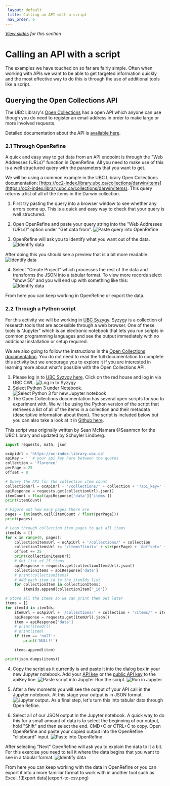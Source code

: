 ```yaml
---
 layout: default
 title: Calling an API with a script
 nav_order: 6
---
```


<em><a href="../slides/getting-started.html" target="_blank">View slides</a> for this section</em>

# Calling an API with a script
The examples we have touched on so far are fairly simple. Often when working with APIs we want to be able to get targeted information quickly and the most effective way to do this is through the use of additional tools like a script.

## Querying the Open Collections API
The UBC Library's [Open Collections](https://open.library.ubc.ca/) has a open API which anyone can use though you do need to register an email address in order to make large or more involved requests.

Detailed documentation about the API is [available here](https://open.library.ubc.ca/docs).

### 2.1 Through OpenRefine
A quick and easy way to get data from an API endpoint is through the "Web Addresses (URLs)" function in OpenRefine. All you need to make use of this is a well structured query with the parameters that you want to get.

We will be using a common example in the UBC Library Open Collections documentation: [https://oc2-index.library.ubc.ca/collections/darwin/items](https://oc2-index.library.ubc.ca/collections/darwin/items). This query returns a list of all of the items in the Darwin collection.

1. First try pasting the query into a browser window to see whether any errors come up. This is a quick and easy way to check that your query is well structured.

2. Open OpenRefine and paste your query string into the "Web Addresses (URLs)" option under "Get data from".
![Paste query into OpenRefine](openrefine-weburl-paste-query.png)

3. OpenRefine will ask you to identify what you want out of the data.
![Identify data](openrefine-weburl-id-data.png)

After doing this you should see a preview that is a bit more readable.
![Identify data](openrefine-weburl-preview.png)

4. Select "Create Project" which processes the rest of the data and transforms the JSON into a tabular format. To view more records select "show 50" and you will end up with something like this:  
![Identify data](openrefine-weburl-output.png)

From here you can keep working in OpenRefine or export the data.

### 2.2 Through a Python script

For this activity we will be working in [UBC Syzygy](https://ubc.syzygy.ca/). Syzygy is a collection of research tools that are accessible through a web browser. One of these tools is "Jupyter" which is an electronic notebook that lets you run scripts in common programming languages and see the output immediately with no additional installation or setup required.

We are also going to follow the instructions in the [Open Collections documentation](https://github.com/ubc-library/docs-open-collections-api/blob/master/scripts/all_items_from_a_collection/all_items_from_a_collection.py). You do not need to read the full documentation to complete this activity but we encourage you to explore it if you are interested in learning more about what's possible with the Open Collections API.

1. Please log in to [UBC Syzygy here](https://ubc.syzygy.ca/). Click on the red house and log in via UBC CWL.
![Log in to Syzygy](syzygy-login.png)
2. Select Python 3 under Notebook.
![Select Python 3 for new Jupyter notebook](syzygy-python3.png)
3. The Open Collections documentation has several open scripts for you to experiment with. We will be using the Python version of the script that retrieves a list of all of the items in a collection and their metadata (descriptive information about them). The script is included below but you can also take a look at it in [Github here](https://github.com/ubc-library/docs-open-collections-api/blob/master/scripts/all_items_from_a_collection/all_items_from_a_collection.py).


This script was originally written by Sean McNamara @Seanmcn for the UBC Library and updated by Schuyler Lindberg.

~~~ python
import requests, math, json

ocApiUrl = 'https://oc-index.library.ubc.ca'
apiKey = '' # your api key here between the quotes
collection = 'florence'
perPage = 25
offset = 0

# Query the API for the collection item count
collectionUrl = ocApiUrl + '/collections/' + collection + '?api_key=' + apiKey
apiResponse = requests.get(collectionUrl).json()
itemCount = float(apiResponse['data']['items'])
print(itemCount)

# Figure out how many pages there are
pages = int(math.ceil(itemCount / float(perPage)))
print(pages)

# Loop through collection item pages to get all items
itemIds = []
for x in range(0, pages):
    collectionItemsUrl = ocApiUrl + '/collections/' + collection
    collectionItemsUrl += '/items?limit=' + str(perPage) + '&offset=' + str(offset) + '&api_key=' + apiKey
    offset += 25
    print(collectionItemsUrl)
    # Get list of 25 items
    apiResponse = requests.get(collectionItemsUrl).json()
    collectionItems = apiResponse['data']
    # print(collectionItems)
    # Add each item id to the itemIds list
    for collectionItem in collectionItems:
        itemIds.append(collectionItem['_id'])

# Store all the items so we can print them out later
items = []
for itemId in itemIds:
    itemUrl = ocApiUrl + '/collections/' + collection + '/items/' + itemId + '?api_key=' + apiKey
    apiResponse = requests.get(itemUrl).json()
    item = apiResponse['data']
    # print(itemUrl)
    # print(item)
    if item == 'null':
        print('NULL!!')

    items.append(item)

print(json.dumps(items))
~~~

4. Copy the script as it currently is and paste it into the dialog box in your new Jupyter notebook. Add your [API key](https://open.library.ubc.ca/docs#api-keys) or the [public API key](https://open.library.ubc.ca/docs#api-keys) to the apiKey line. 
![Paste script into Jupyter](paste-into-jupyter.png)
Run the script.
![Run in Jupyter](run-jupyter.png)

6. After a few moments you will see the output of your API call in the Jupyter notebook. At this stage your output is in JSON format.
![Jupyter output](output-in-jupyter.png). As a final step, let's turn this into tabular data through Open Refine.

7. Select all of our JSON output in the Jupyter notebook. A quick way to do this for a small amount of data is to select the beginning of our output, hold "Shift" and then select the end. CMD+C or CTRL+C to copy. Open OpenRefine and paste your copied output into the OpenRefine "clipboard" input.
![Paste into OpenRefine](paste-into-openrefine.png)

After selecting "Next" OpenRefine will ask you to explain the data to it a bit. For this exercise you need to tell it where the data begins that you want to see in a tabular format.
![Identify data](openrefine-id-data.png)

From here you can keep working with the data in OpenRefine or you can export it into a more familiar format to work with in another tool such as Excel.
!(Export data](export-to-csv.png)
